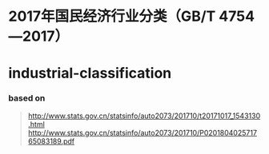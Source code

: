 # 2017年国民经济行业分类（GB/T 4754—2017）
# industrial-classification

### based on

> http://www.stats.gov.cn/statsinfo/auto2073/201710/t20171017_1543130.html
> http://www.stats.gov.cn/statsinfo/auto2073/201710/P020180402571765083189.pdf